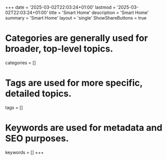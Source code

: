 +++
date = '2025-03-02T22:03:24+01:00'
lastmod = '2025-03-02T22:03:24+01:00'
title = 'Smart Home'
description = 'Smart Home'
summary = 'Smart Home'
layout = 'single'
ShowShareButtons = true
# Categories are generally used for broader, top-level topics.
categories = []
# Tags are used for more specific, detailed topics.
tags = []
# Keywords are used for metadata and SEO purposes.
keywords = []
+++
